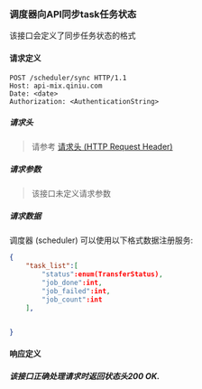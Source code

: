 ### 调度器向API同步task任务状态

该接口会定义了同步任务状态的格式

#### 请求定义

    POST /scheduler/sync HTTP/1.1
    Host: api-mix.qiniu.com
    Date: <date>
    Authorization: <AuthenticationString>

##### 请求头

> 请参考 [请求头 (HTTP Request Header)](request.md)

##### 请求参数

> 该接口未定义请求参数

##### 请求数据

调度器 (scheduler) 可以使用以下格式数据注册服务:

```json
{
    "task_list":[
        "status":enum(TransferStatus),
        "job_done":int,
        "job_failed":int,
        "job_count":int
    ],


}
```

#### 响应定义

##### 该接口正确处理请求时返回状态头200 OK.


